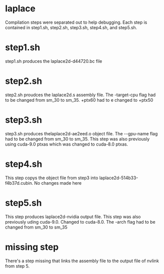 # laplace
Compilation steps were separated out to help debugging. Each step is contained in step1.sh, step2.sh, step3.sh, step4.sh, and step5.sh. 

# step1.sh
step1.sh produces the laplace2d-d44720.bc file

# step2.sh
step2.sh proudces the laplace2d.s assembly file. The -target-cpu flag had to be changed from sm_30 to sm_35. +ptx60 had to e changed to +ptx50

# step3.sh
step3.sh produces thelaplace2d-ae2eed.o object file. The --gpu-name flag had to be changed from sm_30 to sm_35. This step was also previously using cuda-9.0 ptxas which was changed to cuda-8.0 ptxas.

# step4.sh
This step copys the object file from step3 into laplace2d-514b33-f4b37d.cubin. No changes made here

# step5.sh
This step produces laplace2d-nvidia output file. This step was also previously uding cuda-9.0. Changed to cuda-8.0. The -arch flag had to be changed from sm_30 to sm_35

# missing step
There's a step missing that links the assembly file to the output file of nvlink from step 5.

